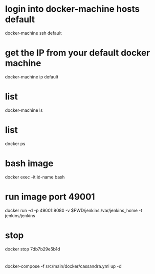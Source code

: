 # login into docker-machine hosts default
docker-machine ssh default

# get the IP from your default docker machine
docker-machine ip default

# list
docker-machine ls

# list
docker ps

# bash image
docker exec -it id-name bash

# run image port 49001
docker run -d -p 49001:8080 -v $PWD/jenkins:/var/jenkins_home -t jenkins/jenkins

# stop
docker stop 7db7b29e5b1d

# 
docker-compose -f src/main/docker/cassandra.yml up -d